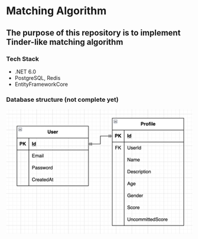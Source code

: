 # Matching Algorithm

## The purpose of this repository is to implement Tinder-like matching algorithm

### Tech Stack

* .NET 6.0
* PostgreSQL, Redis
* EntityFrameworkCore

### Database structure (not complete yet)

![Database Structure](assets/database-structure.png)
